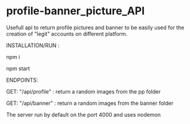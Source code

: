 # profile-banner_picture_API

Usefull api to return profile pictures and banner to be easily used for the creation of "legit" accounts on different platform.

INSTALLATION/RUN :

  npm i

  npm start


ENDPOINTS:

  GET: "/api/profile" : return a random images from the pp folder

  GET: "/api/banner" : return a random images from the banner folder

The server run by default on the port 4000 and uses nodemon
